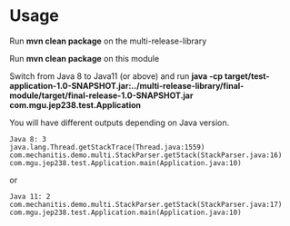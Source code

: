 # Usage
Run **mvn clean package** on the multi-release-library

Run **mvn clean package** on this module

Switch from Java 8 to Java11 (or above) and run **java -cp target/test-application-1.0-SNAPSHOT.jar:../multi-release-library/final-module/target/final-release-1.0-SNAPSHOT.jar com.mgu.jep238.test.Application**

You will have different outputs depending on Java version.

    Java 8: 3
    java.lang.Thread.getStackTrace(Thread.java:1559)
    com.mechanitis.demo.multi.StackParser.getStack(StackParser.java:16)
    com.mgu.jep238.test.Application.main(Application.java:10)

or

    Java 11: 2
    com.mechanitis.demo.multi.StackParser.getStack(StackParser.java:17)
    com.mgu.jep238.test.Application.main(Application.java:10)
